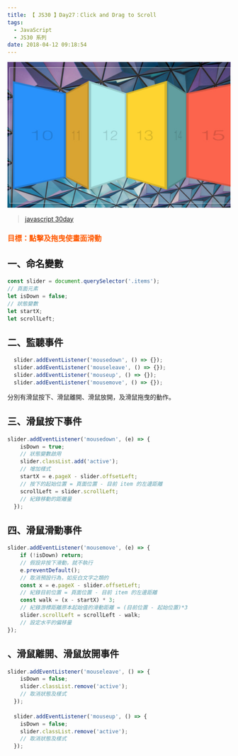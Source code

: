 ```yaml
---
title: 【 JS30 】Day27：Click and Drag to Scroll
tags:
  - JavaScript
  - JS30 系列
date: 2018-04-12 09:18:54
---
```

![](/img/js30day/small26.jpg)

> [javascript 30day](https://javascript30.com/)

<!-- more -->

### <span style="color:#ff5900">目標：點擊及拖曳使畫面滑動</span>

## 一、命名變數
```js
const slider = document.querySelector('.items');
// 頁面元素
let isDown = false;
// 狀態變數
let startX;
let scrollLeft;
```

## 二、監聽事件
```js
  slider.addEventListener('mousedown', () => {});
  slider.addEventListener('mouseleave', () => {});
  slider.addEventListener('mouseup', () => {});
  slider.addEventListener('mousemove', () => {});
```
分別有滑鼠按下、滑鼠離開、滑鼠放開，及滑鼠拖曳的動作。

## 三、滑鼠按下事件
```js
slider.addEventListener('mousedown', (e) => {
    isDown = true;
    // 狀態變數啟用
    slider.classList.add('active');
    // 增加樣式
    startX = e.pageX - slider.offsetLeft;
    // 按下的起始位置 = 頁面位置 - 目前 item 的左邊距離
    scrollLeft = slider.scrollLeft;
    // 紀錄移動的距離量
  });
```
## 四、滑鼠滑動事件
```js
slider.addEventListener('mousemove', (e) => {
    if (!isDown) return;
    // 假設非按下滑動，就不執行
    e.preventDefault();
    // 取消預設行為，如反白文字之類的
    const x = e.pageX - slider.offsetLeft;
    // 紀錄目前位置 = 頁面位置 - 目前 item 的左邊距離
    const walk = (x - startX) * 3;
    // 紀錄游標距離原本起始值的滑動距離 = (目前位置 - 起始位置)*3
    slider.scrollLeft = scrollLeft - walk;
    // 設定水平的偏移量
});
```
## 、滑鼠離開、滑鼠放開事件

```js
slider.addEventListener('mouseleave', () => {
    isDown = false;
    slider.classList.remove('active');
    // 取消狀態及樣式
  });

  slider.addEventListener('mouseup', () => {
    isDown = false;
    slider.classList.remove('active');
    // 取消狀態及樣式
  });
```